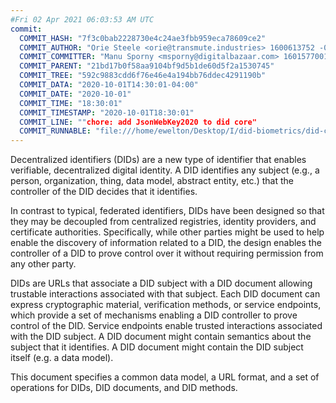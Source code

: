 ```yaml
---
#Fri 02 Apr 2021 06:03:53 AM UTC
commit:
  COMMIT_HASH: "7f3c0bab2228730e4c24ae3fbb959eca78609ce2"
  COMMIT_AUTHOR: "Orie Steele <orie@transmute.industries> 1600613752 -0500"
  COMMIT_COMMITTER: "Manu Sporny <msporny@digitalbazaar.com> 1601577001 -0400"
  COMMIT_PARENT: "21bd17b0f58aa9104bf9d5b1de60d5f2a1530745"
  COMMIT_TREE: "592c9883cdd6f76e46e4a194bb76ddec4291190b"
  COMMIT_DATA: "2020-10-01T14:30:01-04:00"
  COMMIT_DATE: "2020-10-01"
  COMMIT_TIME: "18:30:01"
  COMMIT_TIMESTAMP: "2020-10-01T18:30:01"
  COMMIT_LINE: ""chore: add JsonWebKey2020 to did core"
  COMMIT_RUNNABLE: "file:///home/ewelton/Desktop/I/did-biometrics/did-core-dataset/analysis/gitinfo/7f3c0bab2228730e4c24ae3fbb959eca78609ce2/snapshot/index.html"
---
```


<section id="abstract">
<p>
<a>Decentralized identifiers</a> (DIDs) are a new type of identifier that
enables verifiable, decentralized digital identity. A <a>DID</a> identifies any
subject (e.g., a person, organization, thing, data model, abstract entity, etc.)
that the controller of the <a>DID</a> decides that it identifies.

In contrast to typical, federated identifiers, DIDs have been designed
so that they may be decoupled from centralized registries, identity providers,
and certificate authorities. Specifically, while other parties might be used
to help enable the discovery of information related to a <a>DID</a>,
the design enables the controller of a <a>DID</a> to prove control over it
without requiring permission from any other party.

<a>DID</a>s are URLs that associate
a <a>DID subject</a> with a <a>DID document</a> allowing trustable interactions
associated with that subject. Each <a>DID document</a> can express cryptographic
material, verification methods, or <a>service endpoints</a>, which provide a set
of mechanisms enabling a <a>DID controller</a> to prove control of the
<a>DID</a>. <a>Service endpoints</a> enable trusted interactions associated with
the <a>DID subject</a>. A <a>DID document</a> might contain semantics about the
subject that it identifies. A <a>DID document</a> might contain the <a>DID
subject</a> itself (e.g. a data model).
    </p>
<p>
This document specifies a common data model, a URL format, and a set of
operations for <a>DIDs</a>, <a>DID documents</a>, and <a>DID methods</a>.
    </p>
</section>

